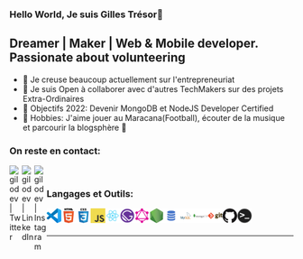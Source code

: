 ### Hello World, Je suis Gilles Trésor👋

## Dreamer | Maker | Web & Mobile developer. Passionate about volunteering

- 🌱 Je creuse beaucoup actuellement sur l'entrepreneuriat
- 👯 Je suis Open à collaborer avec d'autres TechMakers sur des projets Extra-Ordinaires
- 🥅 Objectifs 2022: Devenir MongoDB et NodeJS Developer Certified
- 🔭 Hobbies: J'aime jouer au Maracana(Football), écouter de la musique et parcourir la blogsphère 🔭

### On reste en contact:

[<img align="left" alt="gilodev | Twitter" width="22px" src="https://cdn.jsdelivr.net/npm/simple-icons@v3/icons/twitter.svg" />][twitter]
[<img align="left" alt="gilodev | LinkedIn" width="22px" src="https://cdn.jsdelivr.net/npm/simple-icons@v3/icons/linkedin.svg" />][linkedin]
[<img align="left" alt="gilodev | Instagram" width="22px" src="https://cdn.jsdelivr.net/npm/simple-icons@v3/icons/instagram.svg" />][instagram]

<br />

### Langages et Outils:

<img align="left" alt="Visual Studio Code" width="26px" src="https://raw.githubusercontent.com/github/explore/80688e429a7d4ef2fca1e82350fe8e3517d3494d/topics/visual-studio-code/visual-studio-code.png" />
<img align="left" alt="HTML5" width="26px" src="https://raw.githubusercontent.com/github/explore/80688e429a7d4ef2fca1e82350fe8e3517d3494d/topics/html/html.png" />
<img align="left" alt="CSS3" width="26px" src="https://raw.githubusercontent.com/github/explore/80688e429a7d4ef2fca1e82350fe8e3517d3494d/topics/css/css.png" />
<img align="left" alt="JavaScript" width="26px" src="https://raw.githubusercontent.com/github/explore/80688e429a7d4ef2fca1e82350fe8e3517d3494d/topics/javascript/javascript.png" />
<img align="left" alt="React" width="26px" src="https://raw.githubusercontent.com/github/explore/80688e429a7d4ef2fca1e82350fe8e3517d3494d/topics/react/react.png" />
<img align="left" alt="Gatsby" width="26px" src="https://raw.githubusercontent.com/github/explore/e94815998e4e0713912fed477a1f346ec04c3da2/topics/gatsby/gatsby.png" />
<img align="left" alt="GraphQL" width="26px" src="https://raw.githubusercontent.com/github/explore/80688e429a7d4ef2fca1e82350fe8e3517d3494d/topics/graphql/graphql.png" />
<img align="left" alt="Node.js" width="26px" src="https://raw.githubusercontent.com/github/explore/80688e429a7d4ef2fca1e82350fe8e3517d3494d/topics/nodejs/nodejs.png" />
<img align="left" alt="SQL" width="26px" src="https://raw.githubusercontent.com/github/explore/80688e429a7d4ef2fca1e82350fe8e3517d3494d/topics/sql/sql.png" />
<img align="left" alt="MySQL" width="26px" src="https://raw.githubusercontent.com/github/explore/80688e429a7d4ef2fca1e82350fe8e3517d3494d/topics/mysql/mysql.png" />
<img align="left" alt="MongoDB" width="26px" src="https://raw.githubusercontent.com/github/explore/80688e429a7d4ef2fca1e82350fe8e3517d3494d/topics/mongodb/mongodb.png" />
<img align="left" alt="Git" width="26px" src="https://raw.githubusercontent.com/github/explore/80688e429a7d4ef2fca1e82350fe8e3517d3494d/topics/git/git.png" />
<img align="left" alt="GitHub" width="26px" src="https://raw.githubusercontent.com/github/explore/78df643247d429f6cc873026c0622819ad797942/topics/github/github.png" />
<img align="left" alt="Terminal" width="26px" src="https://raw.githubusercontent.com/github/explore/80688e429a7d4ef2fca1e82350fe8e3517d3494d/topics/terminal/terminal.png" />

<br />
<br />

---

[website]: https://www.keyops.tech
[twitter]: https://twitter.com/GillesSavio
[linkedin]: https://www.linkedin.com/in/savio-gilles-tr%C3%A9sor-makpal%C3%A9-55538a166/
[instagram]: https://www.instagram.com/gilodev/?hl=fr
